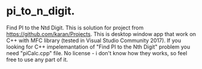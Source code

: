 # pi_to_n_digit.
Find PI to the Ntd Digit.
This is solution for project from https://github.com/karan/Projects.
This is desktop window app that work on C++ with MFC library (tested in Visual Studio Community 2017).
If you looking for C++ impelemantation of "Find PI to the Nth Digit" problem you need "piCalc.cpp" file.
No license - i don't know how they works, so feel free to use any part of it.
